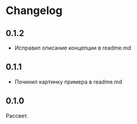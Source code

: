 # Changelog

## 0.1.2

- Исправил описание концепции в readme.md


## 0.1.1

- Починил картинку примера в readme.md


## 0.1.0

Рассвет.
